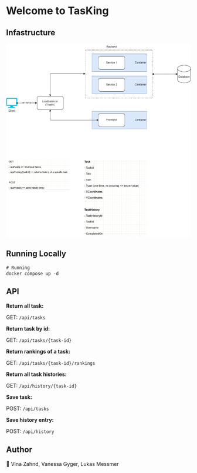 # Welcome to TasKing
## Infastructure
![Infrastructure overview](https://github.com/Venyla/TasKing/blob/main/doc/TasKing.drawio.png)

## Running Locally

```
# Running
docker compose up -d
```

## API

**Return all task:**

GET: `/api/tasks`

**Return task by id:**

GET: `/api/tasks/{task-id}`

**Return rankings of a task:**

GET: `/api/tasks/{task-id}/rankings`

**Return all task histories:**

GET: `/api/history/{task-id}`

**Save task:**

POST: `/api/tasks`

**Save history entry:**

POST: `/api/history`

## Author
👤 Vina Zahnd, Vanessa Gyger, Lukas Messmer